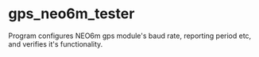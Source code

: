 # gps_neo6m_tester
Program configures NEO6m gps module's baud rate, reporting period etc, and verifies it's functionality.
